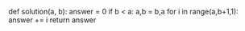 def solution(a, b):
    answer = 0
    if b < a:
        a,b = b,a
    for i in range(a,b+1,1):
        answer += i
    return answer